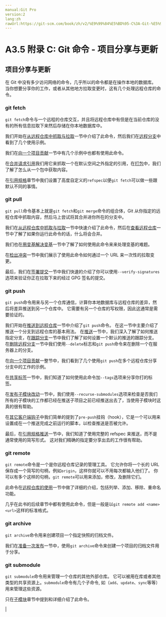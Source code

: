 ```yaml
---
manual:Git Pro
version:2
lang:zh
rawUrl:https://git-scm.com/book/zh/v2/%E9%99%84%E5%BD%95-C%3A-Git-%E5%91%BD%E4%BB%A4-%E9%A1%B9%E7%9B%AE%E5%88%86%E4%BA%AB%E4%B8%8E%E6%9B%B4%E6%96%B0
---
```



# A3.5 附录 C: Git 命令 - 项目分享与更新

## 项目分享与更新<a name="_项目分享与更新"></a>


在 Git 中没有多少访问网络的命令，几乎所以的命令都是在操作本地的数据库。 当你想要分享你的工作，或者从其他地方拉取变更时，这有几个处理远程仓库的命令。



### git fetch<a name="_git_fetch"></a>


`git fetch`命令与一个远程的仓库交互，并且将远程仓库中有但是在当前仓库的没有的所有信息拉取下来然后存储在你本地数据库中。




我们开始在[从远程仓库中抓取与拉取](%976  "")一节中介绍了此命令，然后我们在[远程分支](%939  "")中看到了几个使用示例。




我们在[向一个项目贡献](%977  "")一节中有几个示例中也都有使用此命令。




在[合并请求引用](%978  "")我们用它来抓取一个在默认空间之外指定的引用，在[打包](%942  "")中，我们了解了怎么从一个包中获取内容。




在[引用规格](%708  "")章节中我们设置了高度自定义的`refspec`以便`git fetch`可以做一些跟默认不同的事情。




### git pull<a name="_git_pull"></a>


`git pull`命令基本上就是`git fetch`和`git merge`命令的组合体，Git 从你指定的远程仓库中抓取内容，然后马上尝试将其合并进你所在的分支中。




我们在[从远程仓库中抓取与拉取](%976  "")一节中快速介绍了此命令，然后在[查看远程仓库](%979  "")一节中了解了如果你运行此命令的话，什么将会合并。




我们也在[用变基解决变基](%980  "")一节中了解了如何使用此命令来来处理变基的难题。




在[检出冲突](%963  "")一节中我们展示了使用此命令如何通过一个 URL 来一次性的拉取变更。




最后，我们在[签署提交](%952  "")一节中我们快速的介绍了你可以使用`--verify-signatures`选项来验证你正在拉取下来的经过 GPG 签名的提交。




### git push<a name="_git_push"></a>


`git push`命令用来与另一个仓库通信，计算你本地数据库与远程仓库的差异，然后将差异推送到另一个仓库中。 它需要有另一个仓库的写权限，因此这通常是需要验证的。




我们开始在[推送到远程仓库](%981  "")一节中介绍了`git push`命令。 在这一节中主要介绍了推送一个分支到远程仓库的基本用法。 在[推送](%982  "")一节中，我们深入了解了如何推送指定分支，在[跟踪分支](%961  "")一节中我们了解了如何设置一个默认的推送的跟踪分支。 在[删除远程分支](%983  "")一节中我们使用`--delete`标志和`git push`命令来在删除一个在服务器上的分支。




在[向一个项目贡献](%977  "")一整节中，我们看到了几个使用`git push`在多个远程仓库分享分支中的工作的示例。




在[共享标签](%984  "")一节中，我们知道了如何使用此命令加`--tags`选项来分享你打的标签。




在[发布子模块改动](%985  "")一节中，我们使用`--recurse-submodules`选项来检查是否我们所有的子模块的工作都已经在推送子项目之前已经推送出去了，当使用子模块时这真的很有帮助。




在[其它客户端钩子](%986  "")中我们简单的提到了`pre-push`挂钩（hook），它是一个可以用来设置成在一个推送完成之前运行的脚本，以检查推送是否被允许。




最后，在[引用规格推送](%987  "")一节中，我们知道了使用完整的 refspec 来推送，而不是通常使用的简写形式。 这对我们精确的指定要分享出去的工作很有帮助。




### git remote<a name="_git_remote"></a>


`git remote`命令是一个是你远程仓库记录的管理工具。 它允许你将一个长的 URL 保存成一个简写的句柄，例如`origin`，这样你就可以不用每次都输入他们了。 你可以有多个这样的句柄，`git remote`可以用来添加，修改，及删除它们。




此命令在[远程仓库的使用](%988  "")一节中做了详细的介绍，包括列举、添加、移除、重命名功能。




几乎在此书的后续章节中都有使用此命令，但是一般是以`git remote add <name> <url>`这样的标准格式。




### git archive<a name="_git_archive"></a>


`git archive`命令用来创建项目一个指定快照的归档文件。




我们在[准备一次发布](%989  "")一节中，使用`git archive`命令来创建一个项目的归档文件用于分享。




### git submodule<a name="_git_submodule"></a>


`git submodule`命令用来管理一个仓库的其他外部仓库。 它可以被用在库或者其他类型的共享资源上。`submodule`命令有几个子命令, 如（`add`、`update`、`sync`等等）用来管理这些资源。




只在[子模块](%853  "")章节中提到和详细介绍了此命令。



|



